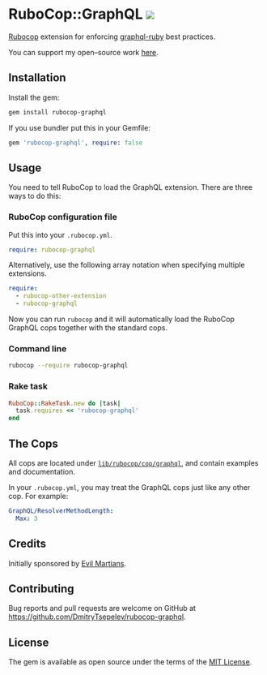 # RuboCop::GraphQL ![](https://ruby-gem-downloads-badge.herokuapp.com/rubocop-graphql?type=total)

[Rubocop](https://github.com/rubocop-hq/rubocop) extension for enforcing [graphql-ruby](https://github.com/rmosolgo/graphql-ruby) best practices.

You can support my open–source work [here](https://boosty.to/dmitry_tsepelev).

## Installation

Install the gem:

```bash
gem install rubocop-graphql
```

If you use bundler put this in your Gemfile:

```ruby
gem 'rubocop-graphql', require: false
```

## Usage

You need to tell RuboCop to load the GraphQL extension. There are three ways to do this:

### RuboCop configuration file

Put this into your `.rubocop.yml`.

```yaml
require: rubocop-graphql
```

Alternatively, use the following array notation when specifying multiple extensions.

```yaml
require:
  - rubocop-other-extension
  - rubocop-graphql
```

Now you can run `rubocop` and it will automatically load the RuboCop GraphQL cops together with the standard cops.

### Command line

```sh
rubocop --require rubocop-graphql
```

### Rake task

```ruby
RuboCop::RakeTask.new do |task|
  task.requires << 'rubocop-graphql'
end
```

## The Cops

All cops are located under [`lib/rubocop/cop/graphql`](lib/rubocop/cop/graphql), and contain examples and documentation.

In your `.rubocop.yml`, you may treat the GraphQL cops just like any other cop. For example:

```yaml
GraphQL/ResolverMethodLength:
  Max: 3
```

## Credits

Initially sponsored by [Evil Martians](http://evilmartians.com).

## Contributing

Bug reports and pull requests are welcome on GitHub at https://github.com/DmitryTsepelev/rubocop-graphql.

## License

The gem is available as open source under the terms of the [MIT License](https://opensource.org/licenses/MIT).
